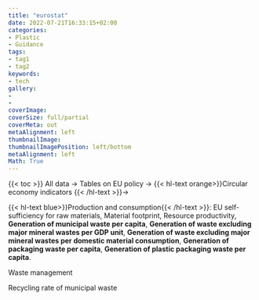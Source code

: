 ```yaml
---
title: "eurostat"
date: 2022-07-21T16:33:15+02:00
categories:
- Plastic
- Guidance
tags:
- tag1
- tag2
keywords:
- tech
gallery:
-
-
coverImage:
coverSize: full/partial
coverMeta: out
metaAlignment: left
thumbnailImage:
thumbnailImagePosition: left/bottom
metaAlignment: left
Math: True
---
```

<!--more-->
{{< toc >}}
All data -> Tables on EU policy ->  {{< hl-text orange>}}Circular economy indicators {{< /hl-text >}}->

{{< hl-text blue>}}Production and consumption{{< /hl-text >}}:
EU self-sufficiency for raw materials, Material footprint, Resource productivity, **Generation of municipal waste per capita**, **Generation of waste excluding major mineral wastes per GDP unit**, **Generation of waste excluding major mineral wastes per domestic material consumption**, **Generation of packaging waste per capita**, **Generation of plastic packaging waste per capita**.


Waste management

Recycling rate of municipal waste
